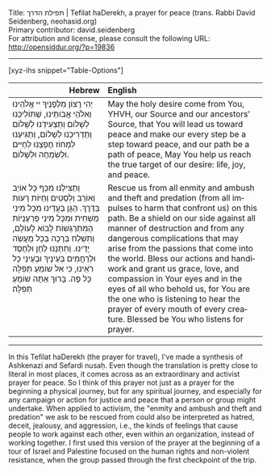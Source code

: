 <html>
<head></head>
<body>
Title: תפילת הדרך | Tefilat haDerekh, a prayer for peace (trans. Rabbi David Seidenberg, neohasid.org)<br />
Primary contributor: david.seidenberg<br />
For attribution and license, please consult the following URL: <a href="http://opensiddur.org/?p=19836">http://opensiddur.org/?p=19836</a>
<p />
<hr />

[xyz-ihs snippet="Table-Options"]<table style="margin-left: auto; margin-right: auto;" class="draggable">
<thead><tr><th id="x" style="text-align: right;">Hebrew</th><th style="text-align: left;">English</th></tr></thead>
<tbody>
<tr><td style="vertical-align:top;">
<div class="liturgy" lang="he">
יְהִי רָצוֹן מִלְפָנֶיךָ 
יי אֱלֹהֵינוּ וֵאלֹהֵי אֲבוֹתֵינוּ,
שֶׁתּוֹלִיכֵנוּ לְשָׁלוֹם 
וְתַצְעִידֵנוּ לְשָׁלוֹם
וְתַדְרִיכֵנוּ לְשָׁלוֹם,
וְתַגִּיעֵנוּ לִמְחוֹז חֶפְצֵנוּ 
לְחַיִּים וּלְשִׂמְחָה וּלְשָׁלוֹם. 
</span></div></td>
 
<td style="vertical-align:top;">
<div class="english" lang="en">
May the holy desire come from You,
YHVH, our Source and our ancestors' Source,
that You will lead us toward peace
and make our every step be a step toward peace, 
and our path be a path of peace, 
May You help us reach the true target of our desire:
life, joy, and peace.
</div></td></tr>


<tr><td style="vertical-align:top;">
<div class="liturgy" lang="he">
וְתַצִּילֵנוּ מִכַּף כָּל אוֹיֵב וְאוֹרֵב וְלִסְטִים 
וְחַיּוֹת רָעוֹת בַּדֶּרֶךְ.
הַגָּן בַּעֲדֵינוּ מִכָּל מִינֵי מַשְׁחִית
וּמִכָּל מִינֵי פֻּרְעָנֻיּוֹת 
הַמִּתְרַגְּשׁוֹת לָבוֹא לָעוֹלָם, 
וְתִשְׁלַח בְּרָכָה בְּכָל מַעֲשֵׂה יָדֵינוּ. 
וְתִתְּנֵנוּ לְחֵן וּלְחֶסֶד וּלְרַחֲמִים 
בְּעֵינֶיךָ וּבְעֵינֵי כָל רֹאֵינוּ, 
כִּי אל שׁוֹמֵעַ תְּפִלָּה 
כָּל פֶּה.
בָּרוּךְ אַתָּה שׁוֹמֵעַ תְּפִלָּה׃
</span></div></td>
 
<td style="vertical-align:top;">
<div class="english" lang="en">
Rescue us from all enmity and ambush and theft 
and predation (from all impulses to harm that confront us) on this path.
Be a shield on our side against all manner of destruction
and from any dangerous complications that may arise
from the passions that come into the world.
Bless our actions and handiwork
and grant us grace, love, and compassion
in Your eyes and in the eyes of all who behold us,
for You are the one who is listening to hear the prayer
of every mouth of every creature.
Blessed be You who listens for prayer.
</div></td></tr>
</tbody></table>

<hr />

In this Tefilat haDerekh (the prayer for travel), I've made a synthesis of Ashkenazi and Sefardi nusaḥ. Even though the translation is pretty close to literal in most places, it comes across as an extraordinary and activist prayer for peace. So I think of this prayer not just as a prayer for the beginning a physical journey, but for any spiritual journey, and especially for any campaign or action for justice and peace that a person or group might undertake. When applied to activism, the "enmity and ambush and theft and predation" we ask to be rescued from could also be interpreted as hatred, deceit, jealousy, and aggression, i.e., the kinds of feelings that cause people to work against each other, even within an organization, instead of working together. I first used this version of the prayer at the beginning of a tour of Israel and Palestine focused on the human rights and non-violent resistance, when the group passed through the first checkpoint of the trip.

</body>
</html>